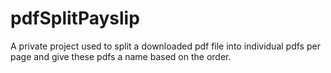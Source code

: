 # pdfSplitPayslip
A private project used to split a downloaded pdf file into individual pdfs per page and give these pdfs a name based on the order.
